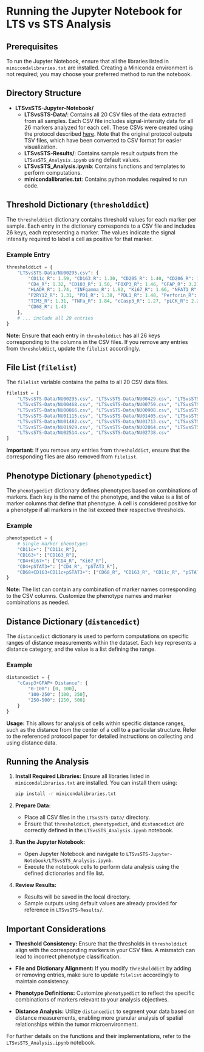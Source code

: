# Running the Jupyter Notebook for LTS vs STS Analysis

## Prerequisites

To run the Jupyter Notebook, ensure that all the libraries listed in `minicondalibraries.txt` are installed. Creating a Miniconda environment is not required; you may choose your preferred method to run the notebook.

## Directory Structure

- **LTSvsSTS-Jupyter-Notebook/**
  - **LTSvsSTS-Data/**: Contains all 20 CSV files of the data extracted from all samples. Each CSV file includes signal-intensity data for all 26 markers analyzed for each cell. These CSVs were created using the protocol described [here](#). Note that the original protocol outputs TSV files, which have been converted to CSV format for easier visualization.
  - **LTSvsSTS-Results/**: Contains sample result outputs from the `LTSvsSTS_Analysis.ipynb` using default values.
  - **LTSvsSTS_Analysis.ipynb**: Contains functions and templates to perform computations.
  - **minicondalibraries.txt**: Contains python modules required to run code.

## Threshold Dictionary (`thresholddict`)

The `thresholddict` dictionary contains threshold values for each marker per sample. Each entry in the dictionary corresponds to a CSV file and includes 26 keys, each representing a marker. The values indicate the signal intensity required to label a cell as positive for that marker.

### Example Entry

```python
thresholddict = {
    "LTSvsSTS-Data/NU00295.csv": {
        "CD11c_R": 1.59, "CD163_R": 1.30, "CD205_R": 1.40, "CD206_R": 1.40, "CD8_R": 1.85,
        "CD4_R": 1.32, "CD103_R": 1.50, "FOXP3_R": 1.46, "GFAP_R": 3.21, "GRZMB_R": 1.89,
        "HLADR_R": 1.74, "INFgamma_R": 1.92, "Ki67_R": 1.66, "NFAT1_R": 1.89, "NFAT2_R": 2.50,
        "P2RY12_R": 1.31, "PD1_R": 1.38, "PDL1_R": 1.48, "Perforin_R": 1.63, "SOX2_R": 2.20,
        "TIM3_R": 1.31, "TNFa_R": 1.84, "cCasp3_R": 1.27, "pLCK_R": 2.20, "pSTAT3_R": 1.26,
        "CD68_R": 1.43
    },
    # ... include all 20 entries
}
```

**Note:** Ensure that each entry in `thresholddict` has all 26 keys corresponding to the columns in the CSV files. If you remove any entries from `thresholddict`, update the `filelist` accordingly.

## File List (`filelist`)

The `filelist` variable contains the paths to all 20 CSV data files.

```python
filelist = [
    "LTSvsSTS-Data/NU00295.csv", "LTSvsSTS-Data/NU00429.csv", "LTSvsSTS-Data/NU00431.csv",
    "LTSvsSTS-Data/NU00468.csv", "LTSvsSTS-Data/NU00759.csv", "LTSvsSTS-Data/NU00826.csv",
    "LTSvsSTS-Data/NU00866.csv", "LTSvsSTS-Data/NU00908.csv", "LTSvsSTS-Data/NU01094.csv",
    "LTSvsSTS-Data/NU01115.csv", "LTSvsSTS-Data/NU01405.csv", "LTSvsSTS-Data/NU01420.csv",
    "LTSvsSTS-Data/NU01482.csv", "LTSvsSTS-Data/NU01713.csv", "LTSvsSTS-Data/NU01798.csv",
    "LTSvsSTS-Data/NU01929.csv", "LTSvsSTS-Data/NU02064.csv", "LTSvsSTS-Data/NU02359.csv",
    "LTSvsSTS-Data/NU02514.csv", "LTSvsSTS-Data/NU02738.csv"
]
```

**Important:** If you remove any entries from `thresholddict`, ensure that the corresponding files are also removed from `filelist`.

## Phenotype Dictionary (`phenotypedict`)

The `phenotypedict` dictionary defines phenotypes based on combinations of markers. Each key is the name of the phenotype, and the value is a list of marker columns that define that phenotype. A cell is considered positive for a phenotype if all markers in the list exceed their respective thresholds.

### Example

```python
phenotypedict = {
    # Single marker phenotypes
    "CD11c+": ["CD11c_R"],
    "CD163+": ["CD163_R"],
    "CD4+Ki67+": ["CD4_R", "Ki67_R"],
    "CD4+pSTAT3+": ["CD4_R", "pSTAT3_R"],
    "CD68+CD163+CD11c+pSTAT3+": ["CD68_R", "CD163_R", "CD11c_R", "pSTAT3_R"],
}
```

**Note:** The list can contain any combination of marker names corresponding to the CSV columns. Customize the phenotype names and marker combinations as needed.

## Distance Dictionary (`distancedict`)

The `distancedict` dictionary is used to perform computations on specific ranges of distance measurements within the dataset. Each key represents a distance category, and the value is a list defining the range.

### Example

```python
distancedict = {
    "cCasp3+GFAP+ Distance": {
        "0-100": [0, 100],
        "100-250": [100, 250],
        "250-500": [250, 500]
    }
}
```

**Usage:** This allows for analysis of cells within specific distance ranges, such as the distance from the center of a cell to a particular structure. Refer to the referenced protocol paper for detailed instructions on collecting and using distance data.

## Running the Analysis

1. **Install Required Libraries:**
   Ensure all libraries listed in `minicondalibraries.txt` are installed. You can install them using:

   ```bash
   pip install -r minicondalibraries.txt
   ```

2. **Prepare Data:**
   - Place all CSV files in the `LTSvsSTS-Data/` directory.
   - Ensure that `thresholddict`, `phenotypedict`, and `distancedict` are correctly defined in the `LTSvsSTS_Analysis.ipynb` notebook.

3. **Run the Jupyter Notebook:**
   - Open Jupyter Notebook and navigate to `LTSvsSTS-Jupyter-Notebook/LTSvsSTS_Analysis.ipynb`.
   - Execute the notebook cells to perform data analysis using the defined dictionaries and file list.

4. **Review Results:**
   - Results will be saved in the local directory.
   - Sample outputs using default values are already provided for reference in `LTSvsSTS-Results/`.

## Important Considerations

- **Threshold Consistency:** Ensure that the thresholds in `thresholddict` align with the corresponding markers in your CSV files. A mismatch can lead to incorrect phenotype classification.
  
- **File and Dictionary Alignment:** If you modify `thresholddict` by adding or removing entries, make sure to update `filelist` accordingly to maintain consistency.

- **Phenotype Definitions:** Customize `phenotypedict` to reflect the specific combinations of markers relevant to your analysis objectives.

- **Distance Analysis:** Utilize `distancedict` to segment your data based on distance measurements, enabling more granular analysis of spatial relationships within the tumor microenvironment.

For further details on the functions and their implementations, refer to the `LTSvsSTS_Analysis.ipynb` notebook.

